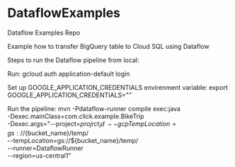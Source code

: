 # DataflowExamples
Dataflow Examples Repo

Example how to transfer BigQuery table to Cloud SQL using Dataflow

Steps to run the Dataflow pipeline from local:

Run:
  gcloud auth application-default login

Set up GOOGLE_APPLICATION_CREDENTIALS envirenment variable:
  export GOOGLE_APPLICATION_CREDENTIALS="<your path for the key>"
  
 Run the pipeline:
  mvn -Pdataflow-runner compile exec:java \
    -Dexec.mainClass=com.click.example.BikeTrip \
    -Dexec.args="--project=${projrct_id} \
    --gcpTempLocation=gs://${bucket_name}/temp/ \
    --tempLocation=gs://${bucket_name}/temp/ \
    --runner=DataflowRunner \
    --region=us-central1"
  
 
